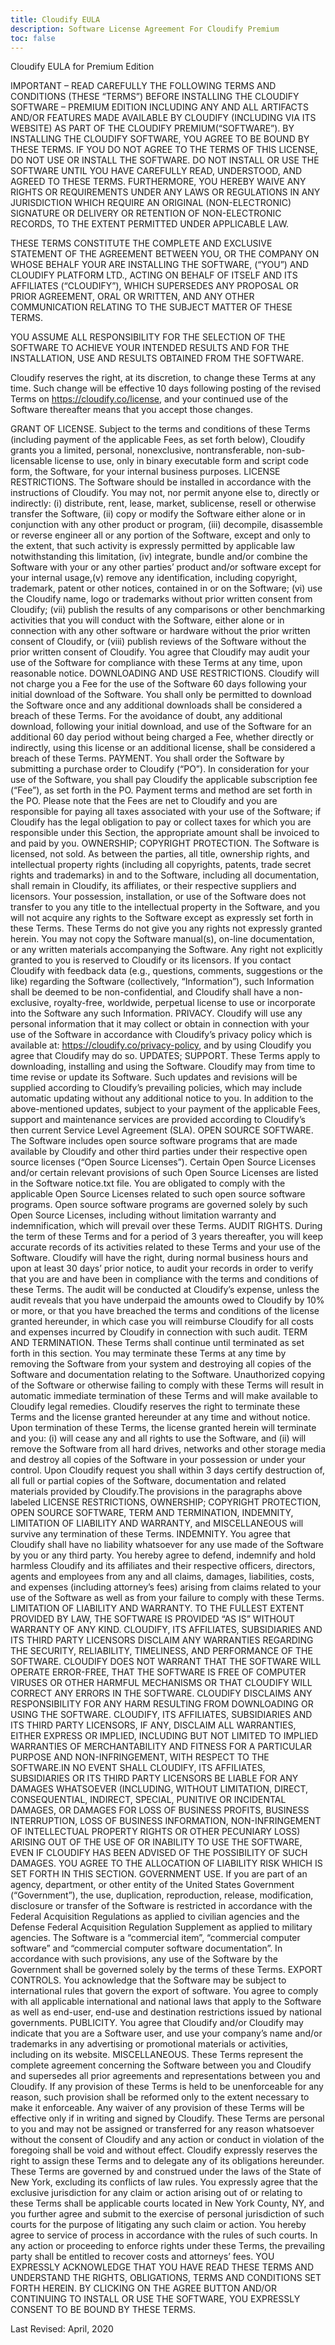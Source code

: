 ```yaml
---
title: Cloudify EULA
description: Software License Agreement For Cloudify Premium
toc: false
---
```


Cloudify EULA for Premium Edition

IMPORTANT – READ CAREFULLY THE FOLLOWING TERMS AND CONDITIONS (THESE “TERMS”) BEFORE INSTALLING THE CLOUDIFY SOFTWARE – PREMIUM EDITION INCLUDING ANY AND ALL ARTIFACTS AND/OR FEATURES MADE AVAILABLE BY CLOUDIFY (INCLUDING VIA ITS WEBSITE) AS PART OF THE CLOUDIFY PREMIUM(“SOFTWARE”). BY INSTALLING THE CLOUDIFY SOFTWARE, YOU AGREE TO BE BOUND BY THESE TERMS. IF YOU DO NOT AGREE TO THE TERMS OF THIS LICENSE, DO NOT USE OR INSTALL THE SOFTWARE. DO NOT INSTALL OR USE THE SOFTWARE UNTIL YOU HAVE CAREFULLY READ, UNDERSTOOD, AND AGREED TO THESE TERMS. FURTHERMORE, YOU HEREBY WAIVE ANY RIGHTS OR REQUIREMENTS UNDER ANY LAWS OR REGULATIONS IN ANY JURISDICTION WHICH REQUIRE AN ORIGINAL (NON-ELECTRONIC) SIGNATURE OR DELIVERY OR RETENTION OF NON-ELECTRONIC RECORDS, TO THE EXTENT PERMITTED UNDER APPLICABLE LAW.

THESE TERMS CONSTITUTE THE COMPLETE AND EXCLUSIVE STATEMENT OF THE AGREEMENT BETWEEN YOU, OR THE COMPANY ON WHOSE BEHALF YOUR ARE INSTALLING THE SOFTWARE, (“YOU”) AND CLOUDIFY PLATFORM LTD., ACTING ON BEHALF OF ITSELF AND ITS AFFILIATES (“CLOUDIFY”), WHICH SUPERSEDES ANY PROPOSAL OR PRIOR AGREEMENT, ORAL OR WRITTEN, AND ANY OTHER COMMUNICATION RELATING TO THE SUBJECT MATTER OF THESE TERMS.

YOU ASSUME ALL RESPONSIBILITY FOR THE SELECTION OF THE SOFTWARE TO ACHIEVE YOUR INTENDED RESULTS AND FOR THE INSTALLATION, USE AND RESULTS OBTAINED FROM THE SOFTWARE.


Cloudify reserves the right, at its discretion, to change these Terms at any time. Such change will be effective 10 days following posting of the revised Terms on https://cloudify.co/license, and your continued use of the Software thereafter means that you accept those changes.

GRANT OF LICENSE. Subject to the terms and conditions of these Terms (including payment of the applicable Fees, as set forth below), Cloudify grants you a limited, personal, nonexclusive, nontransferable, non-sub-licensable license to use, only in binary executable form and script code form, the Software, for your internal business purposes.
LICENSE RESTRICTIONS. The Software should be installed in accordance with the instructions of Cloudify. You may not, nor permit anyone else to, directly or indirectly: (i) distribute, rent, lease, market, sublicense, resell or otherwise transfer the Software, (ii) copy or modify the Software either alone or in conjunction with any other product or program, (iii) decompile, disassemble or reverse engineer all or any portion of the Software, except and only to the extent, that such activity is expressly permitted by applicable law notwithstanding this limitation, (iv) integrate, bundle and/or combine the Software with your or any other parties’ product and/or software except for your internal usage,(v) remove any identification, including copyright, trademark, patent or other notices, contained in or on the Software; (vi) use the Cloudify name, logo or trademarks without prior written consent from Cloudify; (vii) publish the results of any comparisons or other benchmarking activities that you will conduct with the Software, either alone or in connection with any other software or hardware without the prior written consent of Cloudify, or (viii) publish reviews of the Software without the prior written consent of Cloudify. You agree that Cloudify may audit your use of the Software for compliance with these Terms at any time, upon reasonable notice.
DOWNLOADING AND USE RESTRICTIONS. Cloudify will not charge you a Fee for the use of the Software 60 days following your initial download of the Software. You shall only be permitted to download the Software once and any additional downloads shall be considered a breach of these Terms. For the avoidance of doubt, any additional download, following your initial download, and use of the Software for an additional 60 day period without being charged a Fee, whether directly or indirectly, using this license or an additional license, shall be considered a breach of these Terms.
PAYMENT. You shall order the Software by submitting a purchase order to Cloudify (“PO”). In consideration for your use of the Software, you shall pay Cloudify the applicable subscription fee (“Fee”), as set forth in the PO. Payment terms and method are set forth in the PO. Please note that the Fees are net to Cloudify and you are responsible for paying all taxes associated with your use of the Software; if Cloudify has the legal obligation to pay or collect taxes for which you are responsible under this Section, the appropriate amount shall be invoiced to and paid by you.
OWNERSHIP; COPYRIGHT PROTECTION. The Software is licensed, not sold. As between the parties, all title, ownership rights, and intellectual property rights (including all copyrights, patents, trade secret rights and trademarks) in and to the Software, including all documentation, shall remain in Cloudify, its affiliates, or their respective suppliers and licensors. Your possession, installation, or use of the Software does not transfer to you any title to the intellectual property in the Software, and you will not acquire any rights to the Software except as expressly set forth in these Terms. These Terms do not give you any rights not expressly granted herein. You may not copy the Software manual(s), on-line documentation, or any written materials accompanying the Software. Any right not explicitly granted to you is reserved to Cloudify or its licensors. If you contact Cloudify with feedback data (e.g., questions, comments, suggestions or the like) regarding the Software (collectively, “Information”), such Information shall be deemed to be non-confidential, and Cloudify shall have a non-exclusive, royalty-free, worldwide, perpetual license to use or incorporate into the Software any such Information.
PRIVACY. Cloudify will use any personal information that it may collect or obtain in connection with your use of the Software in accordance with Cloudify’s privacy policy which is available at: https://cloudify.co/privacy-policy, and by using Cloudify you agree that Cloudify may do so. 
UPDATES; SUPPORT. These Terms apply to downloading, installing and using the Software. Cloudify may from time to time revise or update its Software. Such updates and revisions will be supplied according to Cloudify’s prevailing policies, which may include automatic updating without any additional notice to you. In addition to the above-mentioned updates, subject to your payment of the applicable Fees,  support and maintenance services are provided according to Cloudify’s then current Service Level Agreement (SLA).
OPEN SOURCE SOFTWARE. The Software includes open source software programs that are made available by Cloudify and other third parties under their respective open source licenses (“Open Source Licenses”). Certain Open Source Licenses and/or certain relevant provisions of such Open Source Licenses are listed in the Software notice.txt file. You are obligated to comply with the applicable Open Source Licenses related to such open source software programs. Open source software programs are governed solely by such Open Source Licenses, including without limitation warranty and indemnification, which will prevail over these Terms. 
AUDIT RIGHTS.  During the term of these Terms and for a period of 3 years thereafter, you will keep accurate records of its activities related to these Terms and your use of the Software. Cloudify will have the right, during normal business hours and upon at least 30 days’ prior notice, to audit your records in order to verify that you are and have been in compliance with the terms and conditions of these Terms. The audit will be conducted at Cloudify’s expense, unless the audit reveals that you have underpaid the amounts owed to Cloudify by 10% or more, or that you have breached the terms and conditions of the license granted hereunder, in which case you will reimburse Cloudify for all costs and expenses incurred by Cloudify in connection with such audit.
TERM AND TERMINATION. These Terms shall continue until terminated as set forth in this section. You may terminate these Terms at any time by removing the Software from your system and destroying all copies of the Software and documentation relating to the Software. Unauthorized copying of the Software or otherwise failing to comply with these Terms will result in automatic immediate termination of these Terms and will make available to Cloudify legal remedies. Cloudify reserves the right to terminate these Terms and the license granted hereunder at any time and without notice. Upon termination of these Terms, the license granted herein will terminate and you: (i) will cease any and all rights to use the Software, and (ii) will remove the Software from all hard drives, networks and other storage media and destroy all copies of the Software in your possession or under your control. Upon Cloudify request you shall within 3 days certify destruction of, all full or partial copies of the Software, documentation and related materials provided by Cloudify.The provisions in the paragraphs above labeled LICENSE RESTRICTIONS, OWNERSHIP; COPYRIGHT PROTECTION, OPEN SOURCE SOFTWARE, TERM AND TERMINATION, INDEMNITY, LIMITATION OF LIABILITY AND WARRANTY, and MISCELLANEOUS will survive any termination of these Terms.
INDEMNITY. You agree that Cloudify shall have no liability whatsoever for any use made of the Software by you or any third party. You hereby agree to defend, indemnify and hold harmless Cloudify and its affiliates and their respective officers, directors, agents and employees from any and all claims, damages, liabilities, costs, and expenses (including attorney’s fees) arising from claims related to your use of the Software as well as from your failure to comply with these Terms.
LIMITATION OF LIABILITY AND WARRANTY. TO THE FULLEST EXTENT PROVIDED BY LAW, THE SOFTWARE IS PROVIDED “AS IS” WITHOUT WARRANTY OF ANY KIND. CLOUDIFY, ITS AFFILIATES, SUBSIDIARIES AND ITS THIRD PARTY LICENSORS DISCLAIM ANY WARRANTIES REGARDING THE SECURITY, RELIABILITY, TIMELINESS, AND PERFORMANCE OF THE SOFTWARE. CLOUDIFY DOES NOT WARRANT THAT THE SOFTWARE WILL OPERATE ERROR-FREE, THAT THE SOFTWARE IS FREE OF COMPUTER VIRUSES OR OTHER HARMFUL MECHANISMS OR THAT CLOUDIFY WILL CORRECT ANY ERRORS IN THE SOFTWARE. CLOUDIFY DISCLAIMS ANY RESPONSIBILITY FOR ANY HARM RESULTING FROM DOWNLOADING OR USING THE SOFTWARE. CLOUDIFY, ITS AFFILIATES, SUBSIDIARIES AND ITS THIRD PARTY LICENSORS, IF ANY, DISCLAIM ALL WARRANTIES, EITHER EXPRESS OR IMPLIED, INCLUDING BUT NOT LIMITED TO IMPLIED WARRANTIES OF MERCHANTABILITY AND FITNESS FOR A PARTICULAR PURPOSE AND NON-INFRINGEMENT, WITH RESPECT TO THE SOFTWARE.IN NO EVENT SHALL CLOUDIFY, ITS AFFILIATES, SUBSIDIARIES OR ITS THIRD PARTY LICENSORS BE LIABLE FOR ANY DAMAGES WHATSOEVER (INCLUDING, WITHOUT LIMITATION, DIRECT, CONSEQUENTIAL, INDIRECT, SPECIAL, PUNITIVE OR INCIDENTAL DAMAGES, OR DAMAGES FOR LOSS OF BUSINESS PROFITS, BUSINESS INTERRUPTION, LOSS OF BUSINESS INFORMATION, NON-INFRINGEMENT OF INTELLECTUAL PROPERTY RIGHTS OR OTHER PECUNIARY LOSS) ARISING OUT OF THE USE OF OR INABILITY TO USE THE SOFTWARE, EVEN IF CLOUDIFY HAS BEEN ADVISED OF THE POSSIBILITY OF SUCH DAMAGES. YOU AGREE TO THE ALLOCATION OF LIABILITY RISK WHICH IS SET FORTH IN THIS SECTION.
GOVERNMENT USE. If you are part of an agency, department, or other entity of the United States Government (“Government”), the use, duplication, reproduction, release, modification, disclosure or transfer of the Software is restricted in accordance with the Federal Acquisition Regulations as applied to civilian agencies and the Defense Federal Acquisition Regulation Supplement as applied to military agencies. The Software is a “commercial item”, “commercial computer software” and “commercial computer software documentation”. In accordance with such provisions, any use of the Software by the Government shall be governed solely by the terms of these Terms. 
EXPORT CONTROLS. You acknowledge that the Software may be subject to international rules that govern the export of software. You agree to comply with all applicable international and national laws that apply to the Software as well as end-user, end-use and destination restrictions issued by national governments.
PUBLICITY. You agree that Cloudify and/or Cloudify may indicate that you are a Software user, and use your company’s name and/or trademarks in any advertising or promotional materials or activities, including on its website.
MISCELLANEOUS. These Terms represent the complete agreement concerning the Software between you and Cloudify and supersedes all prior agreements and representations between you and Cloudify. If any provision of these Terms is held to be unenforceable for any reason, such provision shall be reformed only to the extent necessary to make it enforceable. Any waiver of any provision of these Terms will be effective only if in writing and signed by Cloudify. These Terms are personal to you and may not be assigned or transferred for any reason whatsoever without the consent of Cloudify and any action or conduct in violation of the foregoing shall be void and without effect. Cloudify expressly reserves the right to assign these Terms and to delegate any of its obligations hereunder. These Terms are governed by and construed under the laws of the State of New York, excluding its conflicts of law rules. You expressly agree that the exclusive jurisdiction for any claim or action arising out of or relating to these Terms shall be applicable courts located in New York County, NY, and you further agree and submit to the exercise of personal jurisdiction of such courts for the purpose of litigating any such claim or action. You hereby agree to service of process in accordance with the rules of such courts. In any action or proceeding to enforce rights under these Terms, the prevailing party shall be entitled to recover costs and attorneys’ fees.
YOU EXPRESSLY ACKNOWLEDGE THAT YOU HAVE READ THESE TERMS AND UNDERSTAND THE RIGHTS, OBLIGATIONS, TERMS AND CONDITIONS SET FORTH HEREIN. BY CLICKING ON THE AGREE BUTTON AND/OR CONTINUING TO INSTALL OR USE THE SOFTWARE, YOU EXPRESSLY CONSENT TO BE BOUND BY THESE TERMS.

 

Last Revised: April, 2020
